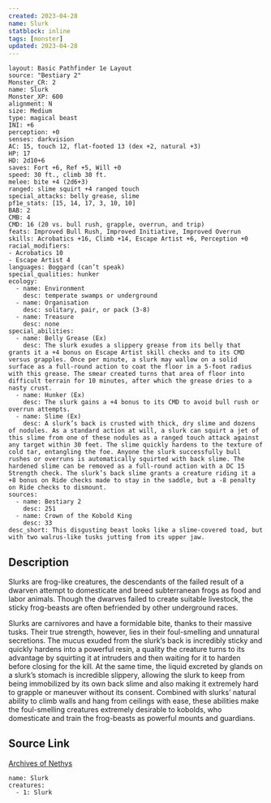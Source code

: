 ```yaml
---
created: 2023-04-28
name: Slurk
statblock: inline
tags: [monster]
updated: 2023-04-28
---
```

```statblock
layout: Basic Pathfinder 1e Layout
source: "Bestiary 2"
Monster_CR: 2
name: Slurk
Monster_XP: 600
alignment: N
size: Medium
type: magical beast
INI: +6
perception: +0
senses: darkvision
AC: 15, touch 12, flat-footed 13 (dex +2, natural +3)
HP: 17
HD: 2d10+6
saves: Fort +6, Ref +5, Will +0
speed: 30 ft., climb 30 ft.
melee: bite +4 (2d6+3)
ranged: slime squirt +4 ranged touch
special_attacks: belly grease, slime
pf1e_stats: [15, 14, 17, 3, 10, 10]
BAB: 2
CMB: 4
CMD: 16 (20 vs. bull rush, grapple, overrun, and trip)
feats: Improved Bull Rush, Improved Initiative, Improved Overrun
skills: Acrobatics +16, Climb +14, Escape Artist +6, Perception +0
racial_modifiers:
- Acrobatics 10
- Escape Artist 4
languages: Boggard (can’t speak)
special_qualities: hunker
ecology:
  - name: Environment
    desc: temperate swamps or underground
  - name: Organisation
    desc: solitary, pair, or pack (3-8)
  - name: Treasure
    desc: none
special_abilities:
  - name: Belly Grease (Ex)
    desc: The slurk exudes a slippery grease from its belly that grants it a +4 bonus on Escape Artist skill checks and to its CMD versus grapples. Once per minute, a slurk may wallow on a solid surface as a full-round action to coat the floor in a 5-foot radius with this grease. The smear created turns that area of floor into difficult terrain for 10 minutes, after which the grease dries to a nasty crust.
  - name: Hunker (Ex)
    desc: The slurk gains a +4 bonus to its CMD to avoid bull rush or overrun attempts.
  - name: Slime (Ex)
    desc: A slurk’s back is crusted with thick, dry slime and dozens of nodules. As a standard action at will, a slurk can squirt a jet of this slime from one of these nodules as a ranged touch attack against any target within 30 feet. The slime quickly hardens to the texture of cold tar, entangling the foe. Anyone the slurk successfully bull rushes or overruns is automatically squirted with back slime. The hardened slime can be removed as a full-round action with a DC 15 Strength check. The slurk’s back slime grants a creature riding it a +8 bonus on Ride checks made to stay in the saddle, but a -8 penalty on Ride checks to dismount.
sources:
  - name: Bestiary 2
    desc: 251
  - name: Crown of the Kobold King
    desc: 33
desc_short: This disgusting beast looks like a slime-covered toad, but with two walrus-like tusks jutting from its upper jaw.
```
## Description
Slurks are frog-like creatures, the descendants of the failed result of a dwarven attempt to domesticate and breed subterranean frogs as food and labor animals. Though the dwarves failed to create suitable livestock, the sticky frog-beasts are often befriended by other underground races.

Slurks are carnivores and have a formidable bite, thanks to their massive tusks. Their true strength, however, lies in their foul-smelling and unnatural secretions. The mucus exuded from the slurk’s back is incredibly sticky and quickly hardens into a powerful resin, a quality the creature turns to its advantage by squirting it at intruders and then waiting for it to harden before closing for the kill. At the same time, the liquid excreted by glands on a slurk’s stomach is incredible slippery, allowing the slurk to keep from being immobilized by its own back slime and also making it extremely hard to grapple or maneuver without its consent. Combined with slurks’ natural ability to climb walls and hang from ceilings with ease, these abilities make the foul-smelling creatures extremely desirable to kobolds, who domesticate and train the frog-beasts as powerful mounts and guardians.
## Source Link
[Archives of Nethys](https://aonprd.com/MonsterDisplay.aspx?ItemName=Slurk)
```encounter-table
name: Slurk
creatures:
  - 1: Slurk
```
